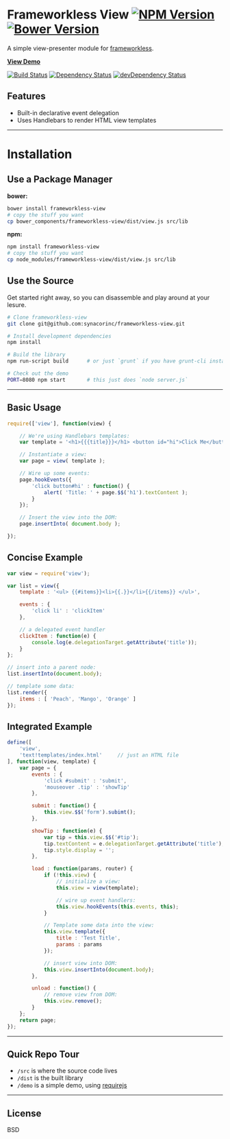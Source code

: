 Frameworkless View [![NPM Version](http://img.shields.io/npm/v/frameworkless-view.svg?style=flat)](https://www.npmjs.org/package/frameworkless-view) [![Bower Version](http://img.shields.io/bower/v/frameworkless-view.svg?style=flat)](http://bower.io/search/?q=frameworkless-view)
=============

A simple view-presenter module for [frameworkless](http://github.com/synacorinc/frameworkless).

**[View Demo](http://frameworkless-view.herokuapp.com/demo/)**

[![Build Status](https://img.shields.io/travis/synacorinc/frameworkless-view.svg?style=flat&branch=master)](https://travis-ci.org/synacorinc/frameworkless-view)
[![Dependency Status](http://img.shields.io/david/synacorinc/frameworkless-view.svg?style=flat)](https://david-dm.org/synacorinc/frameworkless-view)
[![devDependency Status](http://img.shields.io/david/dev/synacorinc/frameworkless-view.svg?style=flat)](https://david-dm.org/synacorinc/frameworkless-view#info=devDependencies)


Features
--------

- Built-in declarative event delegation
- Uses Handlebars to render HTML view templates


---


Installation
============


Use a Package Manager
---------------------
**bower:**

```bash
bower install frameworkless-view
# copy the stuff you want
cp bower_components/frameworkless-view/dist/view.js src/lib
```

**npm:**

```bash
npm install frameworkless-view
# copy the stuff you want
cp node_modules/frameworkless-view/dist/view.js src/lib
```


Use the Source
--------------

Get started right away, so you can disassemble and play around at your lesure.

```bash
# Clone frameworkless-view
git clone git@github.com:synacorinc/frameworkless-view.git

# Install development dependencies
npm install

# Build the library
npm run-script build      # or just `grunt` if you have grunt-cli installed globally

# Check out the demo
PORT=8080 npm start       # this just does `node server.js`
```


---


Basic Usage
-----------

```JavaScript
require(['view'], function(view) {

	// We're using Handlebars templates:
	var template = '<h1>{{{title}}}</h1> <button id="hi">Click Me</button>';

	// Instantiate a view:
	var page = view( template );

	// Wire up some events:
	page.hookEvents({
		'click button#hi' : function() {
			alert( 'Title: ' + page.$$('h1').textContent );
		}
	});

	// Insert the view into the DOM:
	page.insertInto( document.body );

});
```


Concise Example
---------------

```JavaScript
var view = require('view');

var list = view({
	template : '<ul> {{#items}}<li>{{.}}</li>{{/items}} </ul>',

	events : {
		'click li' : 'clickItem'
	},

	// a delegated event handler
	clickItem : function(e) {
		console.log(e.delegationTarget.getAttribute('title'));
	}
};

// insert into a parent node:
list.insertInto(document.body);

// template some data:
list.render({
	items : [ 'Peach', 'Mango', 'Orange' ]
});
```


Integrated Example
------------------

```JavaScript
define([
	'view',
	'text!templates/index.html'		// just an HTML file
], function(view, template) {
	var page = {
		events : {
			'click #submit' : 'submit',
			'mouseover .tip' : 'showTip'
		},

		submit : function() {
			this.view.$$('form').subimt();
		},

		showTip : function(e) {
			var tip = this.view.$$('#tip');
			tip.textContent = e.delegationTarget.getAttribute('title');
			tip.style.display = '';
		},

		load : function(params, router) {
			if (!this.view) {
				// initialize a view:
				this.view = view(template);

				// wire up event handlers:
				this.view.hookEvents(this.events, this);
			}

			// Template some data into the view:
			this.view.template({
				title : 'Test Title',
				params : params
			});

			// insert view into DOM:
			this.view.insertInto(document.body);
		},

		unload : function() {
			// remove view from DOM:
			this.view.remove();
		}
	};
	return page;
});
```


---


Quick Repo Tour
---------------

* `/src` is where the source code lives
* `/dist` is the built library
* `/demo` is a simple demo, using [requirejs](http://requirejs.org)



---


License
-------

BSD

